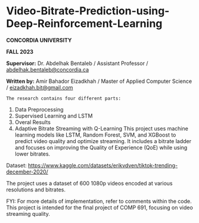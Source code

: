 # Video-Bitrate-Prediction-using-Deep-Reinforcement-Learning
**CONCORDIA UNIVERSITY**

**FALL 2023**

**Supervisor:**
Dr. Abdelhak Bentaleb / Assistant Professor / abdelhak.bentaleb@concordia.ca

**Written by:**
Amir Bahador Eizadkhah / Master of Applied Computer Science / eizadkhah.bit@gmail.com



`The research contains four different parts:`

1.   Data Preprocessing
2.   Supervised Learning and LSTM
3.   Overal Results
4.   Adaptive Bitrate Streaming with Q-Learning
This project uses machine learning models like LSTM, Random Forest, SVM, and XGBoost to predict video quality and optimize streaming. It includes a bitrate ladder and focuses on improving the Quality of Experience (QoE) while using lower bitrates.

Dataset: https://www.kaggle.com/datasets/erikvdven/tiktok-trending-december-2020/

The project uses a dataset of 600 1080p videos encoded at various resolutions and bitrates.

FYI: For more details of implementation, refer to comments within the code. This project is intended for the final project of COMP 691, focusing on video streaming quality.
